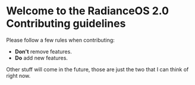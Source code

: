 # Welcome to the RadianceOS 2.0 Contributing guidelines

Please follow a few rules when contributing:
- **Don't** remove features.
- **Do** add new features.

Other stuff will come in the future, those are just the two that I can think of right now.
